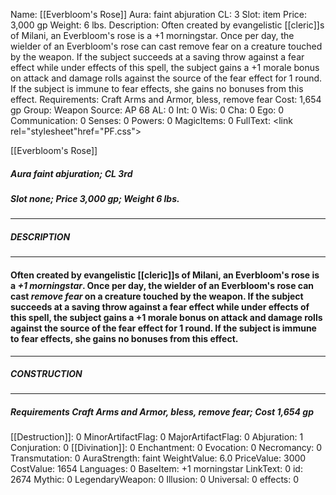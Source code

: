 Name: [[Everbloom's Rose]]
Aura: faint abjuration
CL: 3
Slot: item
Price: 3,000 gp
Weight: 6 lbs.
Description: Often created by evangelistic [[cleric]]s of Milani, an Everbloom's rose is a +1 morningstar. Once per day, the wielder of an Everbloom's rose can cast remove fear on a creature touched by the weapon. If the subject succeeds at a saving throw against a fear effect while under effects of this spell, the subject gains a +1 morale bonus on attack and damage rolls against the source of the fear effect for 1 round. If the subject is immune to fear effects, she gains no bonuses from this effect.
Requirements: Craft Arms and Armor, bless, remove fear
Cost: 1,654 gp
Group: Weapon
Source: AP 68
AL: 0
Int: 0
Wis: 0
Cha: 0
Ego: 0
Communication: 0
Senses: 0
Powers: 0
MagicItems: 0
FullText: <link rel="stylesheet"href="PF.css"><div class="heading"><p class="alignleft">[[Everbloom's Rose]]</p><div style="clear: both;"></div></div><div><h5><b>Aura </b>faint abjuration; <b>CL </b>3rd</h5><h5><b>Slot </b>none; <b>Price </b>3,000 gp; <b>Weight </b>6 lbs.</h5></div><hr/><div><h5><b>DESCRIPTION</b></h5></div><hr/><div><h4><p>Often created by evangelistic [[cleric]]s of Milani, an Everbloom's rose is a <i>+1 morningstar</i>. Once per day, the wielder of an Everbloom's rose can cast <i>remove fear</i> on a creature touched by the weapon. If the subject succeeds at a saving throw against a fear effect while under effects of this spell, the subject gains a +1 morale bonus on attack and damage rolls against the source of the fear effect for 1 round. If the subject is immune to fear effects, she gains no bonuses from this effect.</p></h4></div><hr/><div><h5><b>CONSTRUCTION</b></h5></div><hr/><div><h5><b>Requirements </b>Craft Arms and Armor, <i>bless</i>, <i>remove fear</i>; <b>Cost </b>1,654 gp</h5></div>
[[Destruction]]: 0
MinorArtifactFlag: 0
MajorArtifactFlag: 0
Abjuration: 1
Conjuration: 0
[[Divination]]: 0
Enchantment: 0
Evocation: 0
Necromancy: 0
Transmutation: 0
AuraStrength: faint
WeightValue: 6.0
PriceValue: 3000
CostValue: 1654
Languages: 0
BaseItem: +1 morningstar
LinkText: 0
id: 2674
Mythic: 0
LegendaryWeapon: 0
Illusion: 0
Universal: 0
effects: 0
